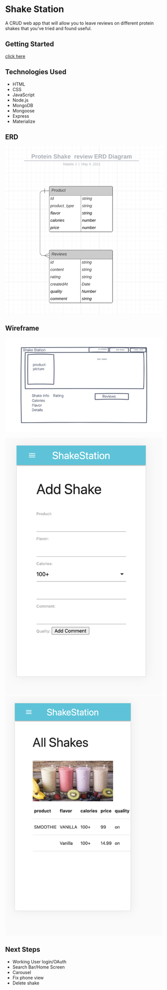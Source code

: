 # Shake Station
A CRUD web app that will allow you to leave reviews on different protein shakes that you've tried and found useful. 

## Getting Started
[click here](https://shake-station.herokuapp.com/shakes)

## Technologies Used
- HTML
- CSS
- JavaScript
- Node.js
- MongoDB
- Mongoose
- Express
- Materialize

## ERD

![](/public/img/2021-05-04-15-53-33.png)

## Wireframe
![wireframe](/public/img/Project2-Protein-Shakes(1).png)

![](/public/img/2021-05-04-4-21-10.png)
![](/public/img/2021-05-04-4-20-58.png)

## Next Steps
- Working User login/OAuth 
- Search Bar/Home Screen
- Carousel
- Fix phone view
- Delete shake











